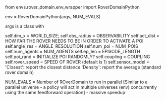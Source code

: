 from envs.rover_domain.env_wrapper import RoverDomainPython

env = RoverDomainPython(args, NUM_EVALS)

args is a class with 


self.dim_x = WORLD_SIZE; 
self.obs_radius = OBSERVABILITY
self.act_dist = HOW FAR THE ROVER NEEDS TO BE IN ORDER TO ACTIVATE A POI
self.angle_res = ANGLE_RESOLUTION
self.num_poi = NUM_POIS 
self.num_agents = NUM_AGENTS 
self.ep_len = EPISODE_LENGTH
self.poi_rand = INITIALIZE POI RANDOMLY? 
self.coupling = COUPLING 
self.rover_speed = SPEED OF ROVER (default is 1)
self.sensor_model = 'Closest': report the closest distance 
                    'Density': report the average (standard rover domain)




NUM_EVALS = Number of ROverDomain to run in parallel [Similar to a parallel universe - a policy will act in multiple universes (env) concurrently using the same feedforward operation] - massive speedup

